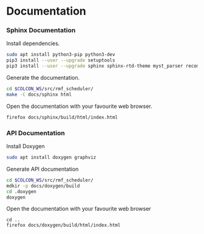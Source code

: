 # Documentation

### Sphinx Documentation

Install dependencies.

```bash
sudo apt install python3-pip python3-dev
pip3 install --user --upgrade setuptools
pip3 install --user --upgrade sphinx sphinx-rtd-theme myst_parser recommonmark sphinxcontrib-jquery
```

Generate the documentation.

```bash
cd $COLCON_WS/src/rmf_scheduler/
make -C docs/sphinx html
```

Open the documentation with your favourite web browser.

```bash
firefox docs/sphinx/build/html/index.html
```

### API Documentation

Install Doxygen

```bash
sudo apt install doxygen graphviz
```

Generate API documentation

```bash
cd $COLCON_WS/src/rmf_scheduler/
mdkir -p docs/doxygen/build
cd .doxygen
doxygen
```

Open the documentation with your favourite web browser

```
cd ..
firefox docs/doxygen/build/html/index.html
```
